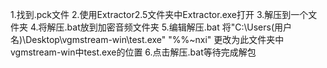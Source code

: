 1.找到.pck文件
2.使用Extractor2.5文件夹中Extractor.exe打开
3.解压到一个文件夹
4.将解压.bat放到加密音频文件夹
5.编辑解压.bat
   将"C:\Users\(用户名)\Desktop\vgmstream-win\test.exe" "%%~nxi"
   更改为此文件夹中vgmstream-win中test.exe的位置
6.点击解压.bat等待完成解包
